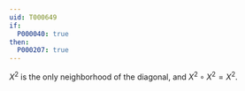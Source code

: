 ```yaml
---
uid: T000649
if:
  P000040: true
then:
  P000207: true
---
```


$X^2$ is the only neighborhood of the diagonal, and $X^2\circ X^2=X^2$.
